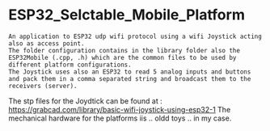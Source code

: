 # ESP32_Selctable_Mobile_Platform
	An application to ESP32 udp wifi protocol using a wifi Joystick acting also as access point.
	The folder configuration contains in the library folder also the ESP32Mobile (.cpp, .h) which are the common files to be used by different platform configurations.
	The Joystick uses also an ESP32 to read 5 analog inputs and buttons and pack them in a comma separated string and broadcast them to the receivers (server).
  The stp files for the Joydtick can be found at :
<https://grabcad.com/library/basic-wifi-joystick-using-esp32-1>
  The mechanical hardware for the platforms iis .. oldd toys .. in my case.
